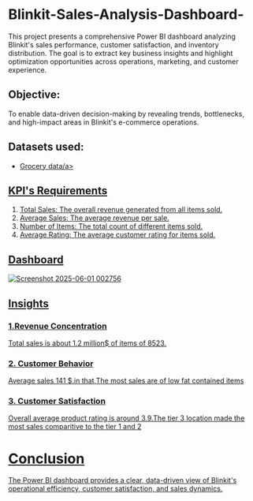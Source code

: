 # Blinkit-Sales-Analysis-Dashboard-
This project presents a comprehensive Power BI dashboard analyzing Blinkit's sales performance, customer satisfaction, and inventory distribution. The goal is to extract key business insights and highlight optimization opportunities across operations, marketing, and customer experience.
## Objective:
To enable data-driven decision-making by revealing trends, bottlenecks, and high-impact areas in Blinkit's e-commerce operations.
## Datasets used:
- <a href ="https://github.com/Pranavsai1109/Blinkit-Sales-Analysis-Dashboard-/blob/main/BlinkIT%20Grocery%20Data.xlsx">Grocery data/a>

## KPI's Requirements
1. Total Sales: The overall revenue generated from all items sold.
2. Average Sales: The average revenue per sale.
3. Number of Items: The total count of different items sold.
4. Average Rating: The average customer rating for items sold.
## Dashboard
![Screenshot 2025-06-01 002756](https://github.com/user-attachments/assets/c26fc0e2-9c45-4160-b17d-efb23a6ba2d3)

## Insights
### 1.Revenue Concentration
 Total sales is about 1.2 million$ of items of 8523.
### 2. Customer Behavior
Average sales 141 $.in that,The most sales are of low fat contained items 
### 3. Customer Satisfaction
Overall average product rating is around 3.9.The tier 3 location made the most sales comparitive to the tier 1 and 2 

# Conclusion 
The Power BI dashboard provides a clear, data-driven view of Blinkit's operational efficiency, customer satisfaction, and sales dynamics.
